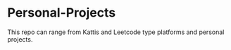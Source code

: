 # Personal-Projects
This repo can range from Kattis and Leetcode type platforms and personal projects. 
